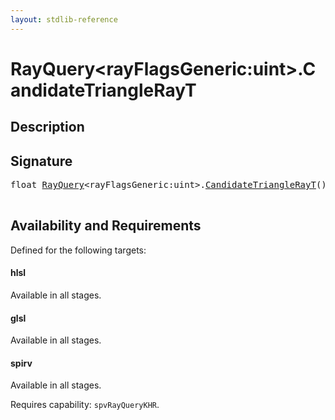 ```yaml
---
layout: stdlib-reference
---
```


# RayQuery\<rayFlagsGeneric:uint\>\.CandidateTriangleRayT

## Description





## Signature 

<pre>
<span class="code_keyword">float</span> <a href="/stdlib-reference/types/RayQuery/index" class="code_type">RayQuery</a>&lt;rayFlagsGeneric:<span class="code_keyword">uint</span>&gt;.<a href="/stdlib-reference/types/RayQuery/CandidateTriangleRayT">CandidateTriangleRayT</a>();

</pre>

## Availability and Requirements

Defined for the following targets:

#### hlsl
Available in all stages.

#### glsl
Available in all stages.

#### spirv
Available in all stages.

Requires capability: `spvRayQueryKHR`.


